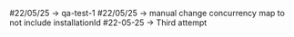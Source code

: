 #22/05/25 -> qa-test-1
#22/05/25 -> manual change concurrency map to not include installationId
#22-05-25 -> Third attempt
